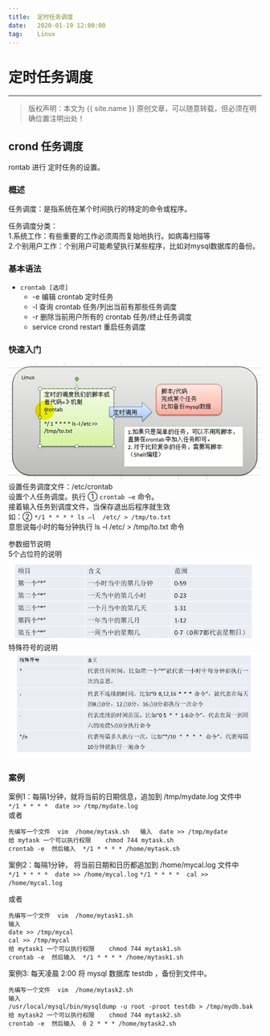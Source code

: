 ```yaml
---
title:  定时任务调度
date:   2020-01-19 12:00:00
tag:    Linux
---
```


# 定时任务调度 

***
> 版权声明：本文为 {{ site.name }} 原创文章，可以随意转载，但必须在明确位置注明出处！

<head><link rel="stylesheet" href="../css/rouge.css"></head>

## crond 任务调度   
rontab 进行 定时任务的设置。    

### 概述  
任务调度：是指系统在某个时间执行的特定的命令或程序。    

任务调度分类：   
1.系统工作：有些重要的工作必须周而复始地执行。如病毒扫描等     
2.个别用户工作：个别用户可能希望执行某些程序，比如对mysql数据库的备份。    

### 基本语法
- `crontab [选项]`
    - -e   编辑 crontab 定时任务
    - -l   查询 crontab 任务/列出当前有那些任务调度
    - -r   删除当前用户所有的 crontab 任务/终止任务调度
    - service crond restart 重启任务调度  

### 快速入门
![](/images/Linux/crond_02.png)    
设置任务调度文件：/etc/crontab       
设置个人任务调度。执行 ① `crontab –e` 命令。    
接着输入任务到调度文件，当保存退出后程序就生效            
如：② `*/1 * * * * ls –l  /etc/ > /tmp/to.txt`       
意思说每小时的每分钟执行 ls –l /etc/ > /tmp/to.txt 命令    

参数细节说明   
5个占位符的说明   
![](/images/Linux/crond.png)    
特殊符号的说明    
![](/images/Linux/crond_01.png)    

### 案例
案例1：每隔1分钟，就将当前的日期信息，追加到 /tmp/mydate.log 文件中    
`*/1 * * * *  date >> /tmp/mydate.log`   
或者    
```
先编写一个文件  vim  /home/mytask.sh   输入  date >> /tmp/mydate   
给 mytask 一个可以执行权限    chmod 744 mytask.sh  
crontab -e  然后输入  */1 * * * * /home/mytask.sh    
```

案例2：每隔1分钟， 将当前日期和日历都追加到 /home/mycal.log 文件中    
`*/1 * * * *  date >> /home/mycal.log`
`*/1 * * * *  cal >> /home/mycal.log`

或者    
```
先编写一个文件  vim  /home/mytask1.sh   
输入  
date >> /tmp/mycal   
cal >> /tmp/mycal 
给 mytask1 一个可以执行权限    chmod 744 mytask1.sh  
crontab -e  然后输入  */1 * * * * /home/mytask1.sh   
```

案例3: 每天凌晨 2:00 将 mysql 数据库 testdb ，备份到文件中。   
```
先编写一个文件  vim  /home/mytask2.sh   
输入  
/usr/local/mysql/bin/mysqldump -u root -proot testdb > /tmp/mydb.bak
给 mytask2 一个可以执行权限    chmod 744 mytask2.sh  
crontab -e  然后输入  0 2 * * * /home/mytask2.sh   
```  


